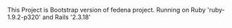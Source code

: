 This Project is Bootstrap version of fedena project.
Running on Ruby 'ruby-1.9.2-p320' and Rails '2.3.18'
